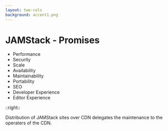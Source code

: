 ```yaml
---
layout: two-cols
background: accent1.png
---
```


# **JAMStack - Promises**

- Performance
- Security
- Scale
- Availability
- <span class="text-accent-3 font-extrabold bg-background-ionos rounded p-2 -m-2">Maintainability</span>
- Portability
- SEO
- Developer Experience
- Editor Experience

::right::

<div class="flex flex-col h-full justify-center">
  <div class="flex items-center m-4 p-4 rounded-lg bg-accent-3 leading-normal text-justify">
    Distribution of JAMStack sites over CDN delegates the maintenance to the operaters of the CDN.  
  </div>
</div>

<Footer
  title="IONOS SE"
  :social="[
    { type: 'gh', username: 'ionos-deploy-now' }
  ]"
/>